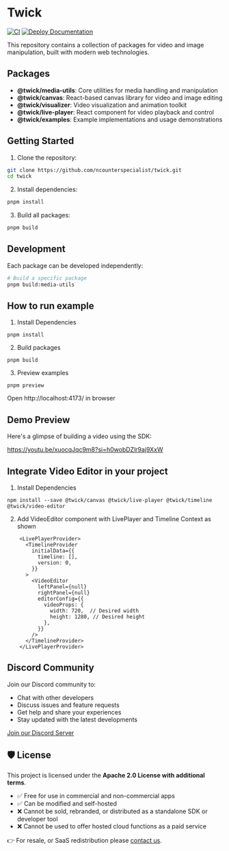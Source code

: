 # Twick

[![CI](https://github.com/ncounterspecialist/twick/actions/workflows/ci.yml/badge.svg)](https://github.com/ncounterspecialist/twick/actions/workflows/ci.yml)
[![Deploy Documentation](https://github.com/ncounterspecialist/twick/actions/workflows/deploy-docs.yml/badge.svg?branch=main)](https://github.com/ncounterspecialist/twick/actions/workflows/deploy-docs.yml)

This repository contains a collection of packages for video and image manipulation, built with modern web technologies.

## Packages

- **@twick/media-utils**: Core utilities for media handling and manipulation
- **@twick/canvas**: React-based canvas library for video and image editing
- **@twick/visualizer**: Video visualization and animation toolkit
- **@twick/live-player**: React component for video playback and control
- **@twick/examples**: Example implementations and usage demonstrations

## Getting Started

1. Clone the repository:
```bash
git clone https://github.com/ncounterspecialist/twick.git
cd twick
```

2. Install dependencies:
```bash
pnpm install
```

3. Build all packages:
```bash
pnpm build
```

## Development

Each package can be developed independently:

```bash
# Build a specific package
pnpm build:media-utils
```

## How to run example

1. Install Dependencies 

```
pnpm install
```
2. Build packages

```
pnpm build
```

3. Preview examples

```
pnpm preview
```

Open http://localhost:4173/ in browser

## Demo Preview

Here's a glimpse of building a video using the SDK:

https://youtu.be/xuocqJqc9m8?si=h0wobDZlr9aj9XxW

## Integrate Video Editor in your project 

1. Install Dependencies 

```
npm install --save @twick/canvas @twick/live-player @twick/timeline  @twick/video-editor
```

2. Add VideoEditor component with LivePlayer and Timeline Context as shown
```
    <LivePlayerProvider>
      <TimelineProvider
        initialData={{
          timeline: [],
          version: 0,
        }}
      >
        <VideoEditor
          leftPanel={null}
          rightPanel={null}
          editorConfig={{
            videoProps: {
              width: 720,  // Desired width
              height: 1280, // Desired height
            },
          }}
        />
      </TimelineProvider>
    </LivePlayerProvider>
```

## Discord Community

Join our Discord community to:
- Chat with other developers
- Discuss issues and feature requests
- Get help and share your experiences
- Stay updated with the latest developments

[Join our Discord Server](https://discord.gg/u7useVAY)

## 🛡 License

This project is licensed under the **Apache 2.0 License with additional terms**.

- ✅ Free for use in commercial and non-commercial apps
- ✅ Can be modified and self-hosted
- ❌ Cannot be sold, rebranded, or distributed as a standalone SDK or developer tool
- ❌ Cannot be used to offer hosted cloud functions as a paid service

👉 For resale, or SaaS redistribution please [contact us](mailto:contact@kifferai.com).

